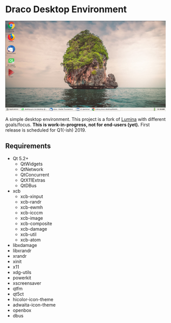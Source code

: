 # Draco Desktop Environment

![screenshot](screenshot-01.jpg)


A simple desktop environment. This project is a fork of [Lumina](https://github.com/lumina-desktop/lumina/commit/9ca1d49ef773adae2a26758a61c9db3b029d93b1) with different goals/focus. **This is work-in-progress, not for end-users (yet).** First release is scheduled for Q1(-ish) 2019.

## Requirements

  * Qt 5.2+
    * QtWidgets
    * QtNetwork
    * QtConcurrent
    * QtX11Extras
    * QtDBus
  * xcb
    * xcb-xinput
    * xcb-randr
    * xcb-ewmh
    * xcb-icccm
    * xcb-image
    * xcb-composite
    * xcb-damage
    * xcb-util
    * xcb-atom
  * libxdamage
  * libxrandr
  * xrandr
  * xinit
  * x11
  * xdg-utils
  * powerkit
  * xscreensaver
  * qtfm
  * qt5ct
  * hicolor-icon-theme
  * adwaita-icon-theme
  * openbox
  * dbus


